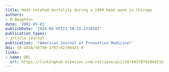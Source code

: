 ```yaml
---
title: Heat-related mortality during a 1999 heat wave in Chicago
authors:
- M Naughton
date: '2002-05-01'
publishDate: '2024-06-05T21:10:23.231028Z'
publication_types:
- article-journal
publication: '*American Journal of Preventive Medicine*'
doi: 10.1016/S0749-3797(02)00421-X
links:
- name: URL
  url: https://linkinghub.elsevier.com/retrieve/pii/S074937970200421X
---
```

